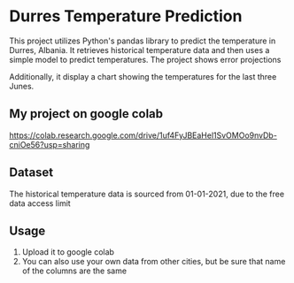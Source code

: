 # Durres Temperature Prediction

This project utilizes Python's pandas library to predict the temperature in Durres, Albania. It retrieves historical temperature data and then uses a simple model to predict temperatures. The project shows error projections

Additionally, it display a chart showing the temperatures for the last three Junes.

## My project on google colab
https://colab.research.google.com/drive/1uf4FyJBEaHel1SvOMOo9nvDb-cniOe56?usp=sharing

## Dataset

The historical temperature data is sourced from 01-01-2021, due to the free data access limit

## Usage

1. Upload it to google colab
2. You can also use your own data from other cities, but be sure that name of the columns are the same


